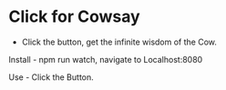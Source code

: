 # Click for Cowsay

* Click the button, get the infinite wisdom of the Cow.

Install - npm run watch, navigate to Localhost:8080

Use - Click the Button.